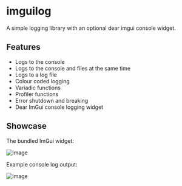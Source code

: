 # imguilog

A simple logging library with an optional dear imgui console widget.

## Features

- Logs to the console
- Logs to the console and files at the same time
- Logs to a log file
- Colour coded logging
- Variadic functions
- Profiler functions
- Error shutdown and breaking
- Dear ImGui console logging widget

## Showcase
The bundled ImGui widget:

![image](https://user-images.githubusercontent.com/40400590/135061210-e20919f5-819d-4d20-97e4-452bdc030d65.png)

Example console log output:

![image](https://user-images.githubusercontent.com/40400590/135061310-ece7fa50-1fda-4f9a-8ddd-778a996ba059.png)
